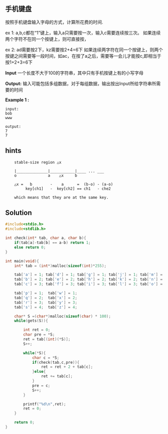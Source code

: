 ## 手机键盘

按照手机键盘输入字母的方式，计算所花费的时间.

ex 1:
a,b,c都在“1”键上，输入a只需要按一次，输入c需要连续按三次。 如果连续两个字符不在同一个按键上，则可直接按，

ex 2:
ad需要按2下，kz需要按2+4=6下 如果连续两字符在同一个按键上，则两个按键之间需要等一段时间，如ac，在按了a之后，需要等一会儿才能按c,即相当于按1+2+3=6下

**Input**
一个长度不大于100的字符串，其中只有手机按键上有的小写字母

**Output:**
输入可能包括多组数据，对于每组数据，输出按出Input所给字符串所需要的时间

**Example 1 :**
```
input:
bob
www

output:
7
7
```

## hints
```
    stable-size region △x

    |______________|___________|____ ... ___
    o              a    △x     b

    △x =   b        -    a      =  (b-o) - (a-o)
         key[ch1]   -  key[ch2] == ch1   - che2

    which means that they are at the same key.

```

## Solution

``` c
#include<stdio.h>
#include<stdlib.h>

int check(int* tab, char a, char b){
    if(tab[a]-tab[b] == a-b) return 1;
    else return 0;
}

int main(void){
    int* tab = (int*)malloc(sizeof(int)*255);

    tab['a'] = 1; tab['d'] = 1; tab['g'] = 1; tab['j'] = 1; tab['m'] = 1; tab['t'] = 1;
    tab['b'] = 2; tab['e'] = 2; tab['h'] = 2; tab['k'] = 2; tab['n'] = 2; tab['u'] = 2;
    tab['c'] = 3; tab['f'] = 3; tab['i'] = 3; tab['l'] = 3; tab['o'] = 3; tab['v'] = 3;

    tab['p'] = 1;  tab['w'] = 1;
    tab['q'] = 2;  tab['x'] = 2;
    tab['r'] = 3;  tab['y'] = 3;
    tab['s'] = 4;  tab['z'] = 4;

    char* S =(char*)malloc(sizeof(char) * 100);
    while(gets(S)){

        int ret = 0;
        char pre = *S;
        ret = tab[(int)(*S)];
        S++;

        while(*S){
            char c = *S;
            if(check(tab,c,pre)){
                ret = ret + 2 + tab[c];
            }else{
                ret += tab[c];
            }
            pre = c;
            S++;
        }

        printf("%d\n",ret);
        ret = 0;
    }

    return 0;
}

```